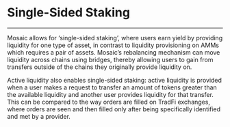# Single-Sided Staking

---

Mosaic allows for ‘single-sided staking’, where users earn yield by providing liquidity for one type of asset, in contrast to liquidity provisioning on AMMs which requires a pair of assets. Mosaic’s rebalancing mechanism can move liquidity across chains using bridges, thereby allowing users to gain from transfers outside of the chains they originally provide liquidity on. 

Active liquidity also enables single-sided staking: active liquidity is provided when a user makes a request to transfer an amount of tokens greater than the available liquidity and another user provides liquidity for that transfer. This can be compared to the way orders are filled on TradFi exchanges, where orders are seen and then filled only after being specifically identified and met by a provider.
